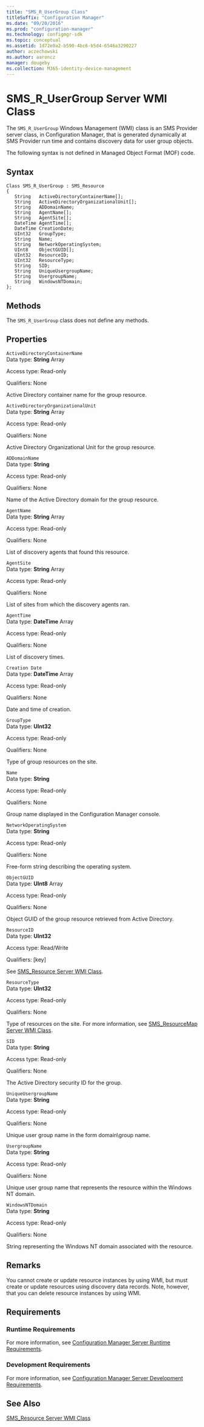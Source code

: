 ```yaml
---
title: "SMS_R_UserGroup Class"
titleSuffix: "Configuration Manager"
ms.date: "09/20/2016"
ms.prod: "configuration-manager"
ms.technology: configmgr-sdk
ms.topic: conceptual
ms.assetid: 1d72e0a2-b590-4bc6-b5d4-6546a3290227
author: aczechowski
ms.author: aaroncz
manager: dougeby
ms.collection: M365-identity-device-management
---
```

# SMS_R_UserGroup Server WMI Class
The `SMS_R_UserGroup` Windows Management (WMI) class is an SMS Provider server class, in Configuration Manager, that is generated dynamically at SMS Provider run time and contains discovery data for user group objects.  

 The following syntax is not defined in Managed Object Format (MOF) code.  

## Syntax  

```  
Class SMS_R_UserGroup : SMS_Resource  
{  
   String   ActiveDirectoryContainerName[];  
   String   ActiveDirectoryOrganizationalUnit[];  
   String   ADDomainName;  
   String   AgentName[];  
   String   AgentSite[];  
   DateTime AgentTime[];  
   DateTime CreationDate;  
   UInt32   GroupType;  
   String   Name;  
   String   NetworkOperatingSystem;   
   UInt8    ObjectGUID[];  
   UInt32   ResourceID;  
   UInt32   ResourceType;  
   String   SID;  
   String   UniqueUsergroupName;  
   String   UsergroupName;  
   String   WindowsNTDomain;  
};  
```  

## Methods  
 The `SMS_R_UserGroup` class does not define any methods.  

## Properties  
 `ActiveDirectoryContainerName`  
 Data type: **String** Array  

 Access type: Read-only  

 Qualifiers: None  

 Active Directory container name for the group resource.  

 `ActiveDirectoryOrganizationalUnit`  
 Data type: **String** Array  

 Access type: Read-only  

 Qualifiers: None  

 Active Directory Organizational Unit for the group resource.  

 `ADDomainName`  
 Data type: **String**  

 Access type: Read-only  

 Qualifiers: None  

 Name of the Active Directory domain for the group resource.  

 `AgentName`  
 Data type: **String** Array  

 Access type: Read-only  

 Qualifiers: None  

 List of discovery agents that found this resource.  

 `AgentSite`  
 Data type: **String** Array  

 Access type: Read-only  

 Qualifiers: None  

 List of sites from which the discovery agents ran.  

 `AgentTime`  
 Data type: **DateTime** Array  

 Access type: Read-only  

 Qualifiers: None  

 List of discovery times.  

 `Creation Date`  
 Data type: **DateTime** Array  

 Access type: Read-only  

 Qualifiers: None  

 Date and time of creation.  

 `GroupType`  
 Data type: **UInt32**  

 Access type: Read-only  

 Qualifiers: None  

 Type of group resources on the site.  

 `Name`  
 Data type: **String**  

 Access type: Read-only  

 Qualifiers: None  

 Group name displayed in the Configuration Manager console.  

 `NetworkOperatingSystem`  
 Data type: **String**  

 Access type: Read-only  

 Qualifiers: None  

 Free-form string describing the operating system.  

 `ObjectGUID`  
 Data type: **UInt8** Array  

 Access type: Read-only  

 Qualifiers: None  

 Object GUID of the group resource retrieved from Active Directory.  

 `ResourceID`  
 Data type: **UInt32**  

 Access type: Read/Write  

 Qualifiers: [key]  

 See [SMS_Resource Server WMI Class](../../../../../develop/reference/core/clients/manage/sms_resource-server-wmi-class.md).  

 `ResourceType`  
 Data type: **UInt32**  

 Access type: Read-only  

 Qualifiers: None  

 Type of resources on the site. For more information, see [SMS_ResourceMap Server WMI Class](../../../../../develop/reference/core/clients/manage/sms_resourcemap-server-wmi-class.md).  

 `SID`  
 Data type: **String**  

 Access type: Read-only  

 Qualifiers: None  

 The Active Directory security ID for the group.  

 `UniqueUsergroupName`  
 Data type: **String**  

 Access type: Read-only  

 Qualifiers: None  

 Unique user group name in the form domain\group name.  

 `UsergroupName`  
 Data type: **String**  

 Access type: Read-only  

 Qualifiers: None  

 Unique user group name that represents the resource within the Windows NT domain.  

 `WindowsNTDomain`  
 Data type: **String**  

 Access type: Read-only  

 Qualifiers: None  

 String representing the Windows NT domain associated with the resource.  

## Remarks  
 You cannot create or update resource instances by using WMI, but must create or update resources using discovery data records. Note, however, that you can delete resource instances by using WMI.  

## Requirements  

### Runtime Requirements  
 For more information, see [Configuration Manager Server Runtime Requirements](../../../../../develop/core/reqs/server-runtime-requirements.md).  

### Development Requirements  
 For more information, see [Configuration Manager Server Development Requirements](../../../../../develop/core/reqs/server-development-requirements.md).  

## See Also  
 [SMS_Resource Server WMI Class](../../../../../develop/reference/core/clients/manage/sms_resource-server-wmi-class.md)
